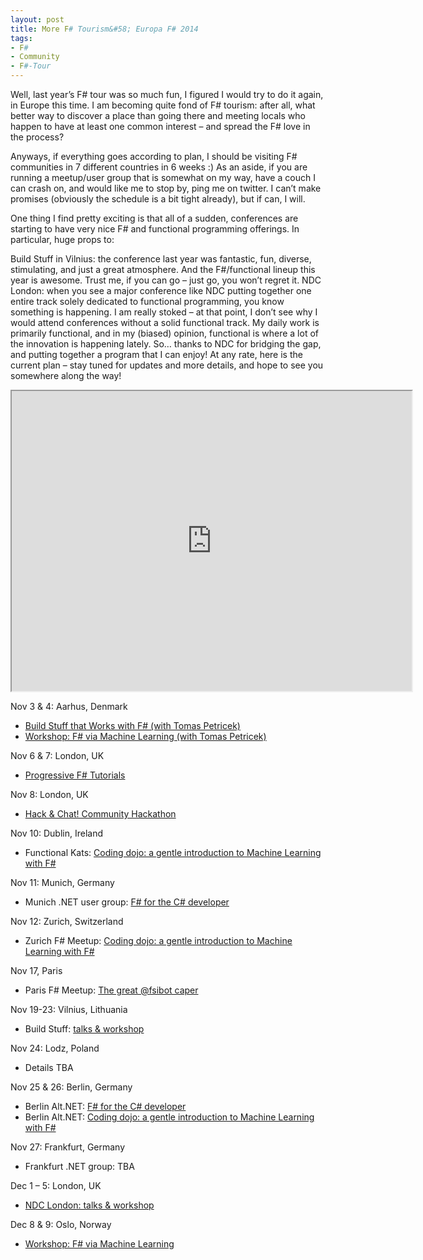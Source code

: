 ```yaml
---
layout: post
title: More F# Tourism&#58; Europa F# 2014
tags:
- F#
- Community
- F#-Tour
---
```


Well, last year’s F# tour was so much fun, I figured I would try to do it again, in Europe this time. I am becoming quite fond of F# tourism: after all, what better way to discover a place than going there and meeting locals who happen to have at least one common interest – and spread the F# love in the process?

Anyways, if everything goes according to plan, I should be visiting F# communities in 7 different countries in 6 weeks :) As an aside, if you are running a meetup/user group that is somewhat on my way, have a couch I can crash on, and would like me to stop by, ping me on twitter. I can’t make promises (obviously the schedule is a bit tight already), but if can, I will.

<!--more-->

One thing I find pretty exciting is that all of a sudden, conferences are starting to have very nice F# and functional programming offerings. In particular, huge props to:

Build Stuff in Vilnius: the conference last year was fantastic, fun, diverse, stimulating, and just a great atmosphere. And the F#/functional lineup this year is awesome. Trust me, if you can go – just go, you won’t regret it.
NDC London: when you see a major conference like NDC putting together one entire track solely dedicated to functional programming, you know something is happening. I am really stoked – at that point, I don’t see why I would attend conferences without a solid functional track. My daily work is primarily functional, and in my (biased) opinion, functional is where a lot of the innovation is happening lately. So… thanks to NDC for bridging the gap, and putting together a program that I can enjoy!
At any rate, here is the current plan – stay tuned for updates and more details, and hope to see you somewhere along the way!

<iframe src="https://www.google.com/maps/d/embed?mid=zJ4Wo5XaR4h8.k8AKySfC_hGs" width="640" height="480"></iframe></p>

Nov 3 & 4: Aarhus, Denmark

* [Build Stuff that Works with F# (with Tomas Petricek)](http://mjolner.dk/events/fsharp/)
* [Workshop: F# via Machine Learning (with Tomas Petricek)](http://www.eventbrite.com/e/f-via-machine-learning-tickets-13055813289)

Nov 6 & 7: London, UK

* [Progressive F# Tutorials](https://skillsmatter.com/conferences/1926-progressive-f-tutorials-2014#program)

Nov 8: London, UK

* [Hack & Chat! Community Hackathon](http://www.meetup.com/FSharpLondon/events/213535152/)

Nov 10: Dublin, Ireland

* Functional Kats: [Coding dojo: a gentle introduction to Machine Learning with F#](http://www.meetup.com/FunctionalKats/events/213546532/)

Nov 11: Munich, Germany

* Munich .NET user group: [F# for the C# developer](http://www.munichdot.net/events/event/2014-11-11)

Nov 12: Zurich, Switzerland

* Zurich F# Meetup: [Coding dojo: a gentle introduction to Machine Learning with F#](http://www.meetup.com/zurich-fsharp-users/events/212973172/)

Nov 17, Paris

* Paris F# Meetup: [The great @fsibot caper](http://www.meetup.com/Functional-Programming-in-F/events/210568492/)

Nov 19-23: Vilnius, Lithuania

* Build Stuff: [talks & workshop](http://buildstuff.lt/)

Nov 24: Lodz, Poland

* Details TBA

Nov 25 & 26: Berlin, Germany

* Berlin Alt.NET: [F# for the C# developer](http://www.altnetberlin.de/Neues/2511-26112014mathiasbrandewinder-double-feature)
* Berlin Alt.NET: [Coding dojo: a gentle introduction to Machine Learning with F#](http://www.altnetberlin.de/Neues/2511-26112014mathiasbrandewinder-double-feature)

Nov 27: Frankfurt, Germany

* Frankfurt .NET group: TBA

Dec 1 – 5: London, UK

* [NDC London: talks & workshop](http://www.ndc-london.com/)

Dec 8 & 9: Oslo, Norway

* [Workshop: F# via Machine Learning](http://www.programutvikling.no/kurs/f-via-machine-learning-mathias-brandewinder/5571)